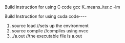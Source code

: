 Build instruction for using C code
gcc K_means_iter.c -lm

Build Instruction for using cuda code----
1) source load //sets up the environment
2) source compile //compiles using nvcc
3) ./a.out //the executable file is a.out

